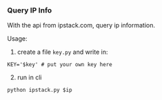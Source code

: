 ### Query IP Info

With the api from ipstack.com, query ip information.

Usage:
1. create a file `key.py` and write in:
```
KEY='$key' # put your own key here
```
2. run in cli
```
python ipstack.py $ip
```
